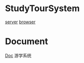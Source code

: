 # StudyTourSystem
[server](./server/README.md)
[browser](./browser/README.md)
# Document
[Doc](./doc/README.md)
游学系统

